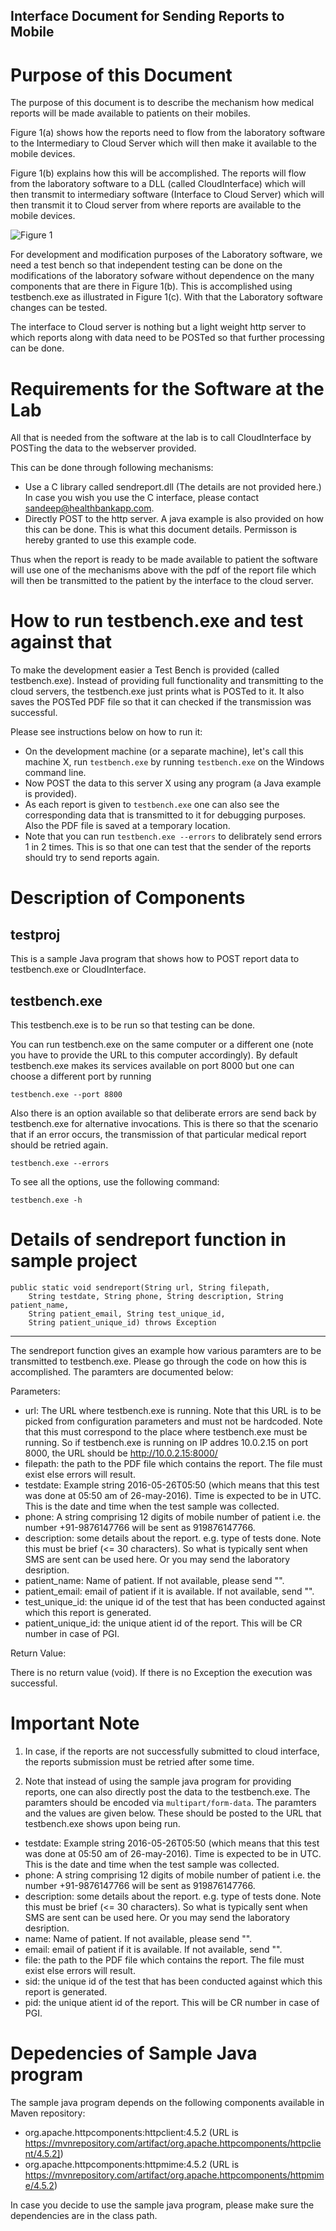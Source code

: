 Interface Document for Sending Reports to Mobile
----------

Purpose of this Document
==========

The purpose of this document is to describe the mechanism how medical reports will be made available to patients on their mobiles.

Figure 1(a) shows how the reports need to flow from the laboratory software to the Intermediary to Cloud Server which will then make it available to the mobile devices.

Figure 1(b) explains how this will be accomplished. The reports will flow from the laboratory software to a DLL (called CloudInterface) which will then transmit to intermediary software (Interface to Cloud Server) which will then transmit it to Cloud server from where reports are available to the mobile devices.

![Figure 1](/Users/sandeep/Documents/vartman/healthbank/hbservepy/docs/diag4.png)

For development and modification purposes of the Laboratory software, we need a test bench so that independent testing can be done on the modifications of the laboratory sofware without dependence on the many components that are there in Figure 1(b). This is accomplished using testbench.exe as illustrated in Figure 1(c).  With that the Laboratory software changes can be tested.


The interface to Cloud server is nothing but a light weight http server to which reports along with data need to be POSTed so that further processing can be done.

Requirements for the Software at the Lab
===========

All that is needed from the software at the lab is to call CloudInterface by POSTing the data to the webserver provided.

This can be done through following mechanisms:

* Use a C library called sendreport.dll (The details are not provided here.) In case you wish you use the C interface, please contact sandeep@healthbankapp.com.
* Directly POST to the http server. A java example is also provided on how this can be done. This is what this document details. Permisson is hereby granted to use this example code.

Thus when the report is ready to be made available to patient the software will use one of the mechanisms above with the pdf of the report file which will then be transmitted to the patient by the interface to the cloud server.



How to run testbench.exe and test against that
=============

To make the development easier a Test Bench is provided (called testbench.exe). Instead of providing full functionality and transmitting to the cloud servers, the testbench.exe just prints what is POSTed to it. It also saves the POSTed PDF file so that it can checked if the transmission was successful.

Please see instructions below on how to run it:

* On the development machine (or a separate machine), let's call this machine X, run ```testbench.exe``` by running ```testbench.exe``` on the Windows command line.
* Now POST the data to this server X using any program (a Java example is provided). 
* As each report is given to ```testbench.exe``` one can also see the corresponding data that is transmitted to it for debugging purposes. Also the PDF file is saved at a temporary location. 
* Note that you can run ```testbench.exe --errors``` to delibrately send errors 1 in 2 times. This is so that one can test that the sender of the reports should try to send reports again.

Description of Components
===========

testproj
----------
This is a sample Java program that shows how to POST report data to testbench.exe or CloudInterface.

testbench.exe
---------
This testbench.exe is to be run so that testing can be done.

You can run testbench.exe on the same computer or a different one (note you have to provide the URL to this computer accordingly). By default testbench.exe makes its services available on port 8000 but one can choose a different port by running 

```testbench.exe --port 8800```

Also there is an option available so that deliberate errors are send back by testbench.exe for alternative invocations. This is there so that the scenario that if an error occurs, the transmission of that particular medical report should be retried again.

```testbench.exe --errors```

To see all the options, use the following command:

```testbench.exe -h```

Details of sendreport function in sample project
====================
    public static void sendreport(String url, String filepath, 
    	String testdate, String phone, String description, String patient_name,
    	String patient_email, String test_unique_id, 
    	String patient_unique_id) throws Exception 
----------

The sendreport function gives an example how various paramters are to be transmitted to testbench.exe. Please go through the code on how this is accomplished. The paramters are documented below:

Parameters:

- url: The URL where testbench.exe is running. Note that this URL is to be picked from configuration parameters and must not be hardcoded. Note that this must correspond to the place where testbench.exe must be running. So if testbench.exe is running on IP addres 10.0.2.15 on port 8000, the URL should be http://10.0.2.15:8000/
- filepath: the path to the PDF file which contains the report. The file must exist else errors will result.
- testdate: Example string 2016-05-26T05:50 (which means that this test was done at 05:50 am of 26-may-2016). Time is expected to be in UTC. This is the date and time when the test sample was collected.
- phone: A string comprising 12 digits of mobile number of patient i.e. the number +91-9876147766 will be sent as 919876147766. 
- description: some details about the report. e.g. type of tests done. Note this must be brief (<= 30 characters). So what is typically sent when SMS are sent can be used here. Or you may send the laboratory desription.
- patient_name: Name of patient. If not available, please send "".
- patient_email: email of patient if it is available. If not available, send "". 
- test_unique_id: the unique id of the test that has been conducted against which this report is generated.
- patient_unique_id: the unique atient id of the report. This will be CR number in case of PGI.

Return Value:

There is no return value (void). If there is no Exception the execution was successful. 

Important Note
============

1. In case, if the reports are not successfully submitted to cloud interface, the reports submission must be retried after some time. 

2. Note that instead of using the sample java program for providing reports, one can also directly post the data to the testbench.exe. The paramters should be encoded via ```multipart/form-data```. The paramters and the values are given below. These should be posted to the URL that testbench.exe shows upon being run.

- testdate: Example string 2016-05-26T05:50 (which means that this test was done at 05:50 am of 26-may-2016). Time is expected to be in UTC. This is the date and time when the test sample was collected.
- phone: A string comprising 12 digits of mobile number of patient i.e. the number +91-9876147766 will be sent as 919876147766. 
- description: some details about the report. e.g. type of tests done. Note this must be brief (<= 30 characters). So what is typically sent when SMS are sent can be used here. Or you may send the laboratory desription.
- name: Name of patient. If not available, please send "".
- email: email of patient if it is available. If not available, send "". 
- file: the path to the PDF file which contains the report. The file must exist else errors will result.
- sid: the unique id of the test that has been conducted against which this report is generated.
- pid: the unique atient id of the report. This will be CR number in case of PGI.



Depedencies of Sample Java program
==========================

The sample java program depends on the following components available in Maven repository:

* org.apache.httpcomponents:httpclient:4.5.2 (URL is https://mvnrepository.com/artifact/org.apache.httpcomponents/httpclient/4.5.2])
* org.apache.httpcomponents:httpmime:4.5.2 (URL is https://mvnrepository.com/artifact/org.apache.httpcomponents/httpmime/4.5.2)

In case you decide to use the sample java program, please make sure the dependencies are in the class path.




